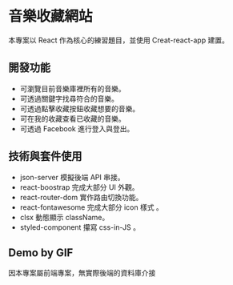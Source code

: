 # 音樂收藏網站

本專案以 React 作為核心的練習題目，並使用 Creat-react-app 建置。

## 開發功能

* 可瀏覽目前音樂庫裡所有的音樂。
* 可透過關鍵字找尋符合的音樂。
* 可透過點擊收藏按鈕收藏想要的音樂。
* 可在我的收藏查看已收藏的音樂。
* 可透過 Facebook 進行登入與登出。


## 技術與套件使用

* json-server 模擬後端 API 串接。
* react-boostrap 完成大部分 UI 外觀。
* react-router-dom 實作路由切換功能。
* react-fontawesome 完成大部分 icon 樣式 。
* clsx 動態顯示 className。
* styled-component 攥寫 css-in-JS 。

## Demo by GIF 

 因本專案屬前端專案，無實際後端的資料庫介接
